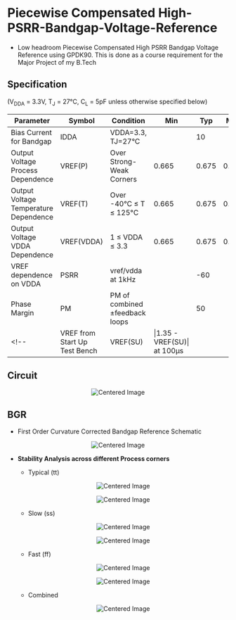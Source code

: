 # Piecewise Compensated High-PSRR-Bandgap-Voltage-Reference

- Low headroom Piecewise Compensated High PSRR Bandgap Voltage Reference using GPDK90. This is done as a course requirement for the Major Project of my B.Tech<br>

## Specification
(V<sub>DDA</sub> = 3.3V, T<sub>J</sub> = 27°C, C<sub>L</sub> = 5pF unless otherwise specified below)

| Parameter                              | Symbol      | Condition                          | Min  | Typ  | Max  | Units |
|----------------------------------------|-------------|------------------------------------|------|------|------|-------|
| Bias Current for Bandgap               | IDDA        | VDDA=3.3, TJ=27°C                 |      | 10   |      | µA    |
| Output Voltage Process Dependence      | VREF(P)     | Over Strong-Weak Corners          | 0.665| 0.675| 0.685| V     |
| Output Voltage Temperature Dependence  | VREF(T)     | Over -40°C ≤ T ≤ 125°C            | 0.665| 0.675| 0.685| V     |
| Output Voltage VDDA Dependence         | VREF(VDDA)  | 1 ≤ VDDA ≤ 3.3                 | 0.665| 0.675| 0.685| V     |
| VREF dependence on VDDA                | PSRR        | vref/vdda at 1kHz                 |      | -60  |      | dB    |
| Phase Margin                           | PM          | PM of combined ±feedback loops    |      |  50  |      | Deg   |
<!--| VREF from Start Up Test Bench          | VREF(SU)    | \|1.35 - VREF(SU)\| at 100µs      |      |      | 10   | mV    | --> 

## Circuit
<p align="center">
  <img src="XXXX" alt="Centered Image">
</p>

##  BGR
- First Order Curvature Corrected Bandgap Reference Schematic
<p align="center">
  <img src="https://github.com/user-attachments/assets/28f56c4c-c6ba-4de6-827e-1b2388376da9" alt="Centered Image">
</p>

- **Stability Analysis across different Process corners**<br>


    - Typical (tt)
    <p align="center">
      <img src="https://github.com/user-attachments/assets/e32bb8fe-b826-46df-8414-90f43c41c672" alt="Centered Image">
    </p>
    <p align="center">
      <img src="https://github.com/user-attachments/assets/432ec8d8-2ebc-4f98-853f-0a7bccb4009e" alt="Centered Image">
    </p>


    - Slow (ss)
    <p align="center">
      <img src="https://github.com/user-attachments/assets/9e3e11ed-f33e-4c02-bbd9-431ae6bd48f1" alt="Centered Image">
    </p>
    <p align="center">
      <img src="https://github.com/user-attachments/assets/4ee775e2-04c5-444f-b474-74bad873d970" alt="Centered Image">
    </p>


    - Fast (ff)
    <p align="center">
      <img src="https://github.com/user-attachments/assets/5526efe8-fdfd-43a8-9056-2c79c152647b" alt="Centered Image">
    </p>
    <p align="center">
      <img src="https://github.com/user-attachments/assets/eb6c21d7-e6b7-40b0-a931-c30c49dff4de" alt="Centered Image">
    </p>

    - Combined
    <p align="center">
      <img src="https://github.com/user-attachments/assets/3efa919f-2919-4133-949d-457a6cf796c1" alt="Centered Image">
    </p>

